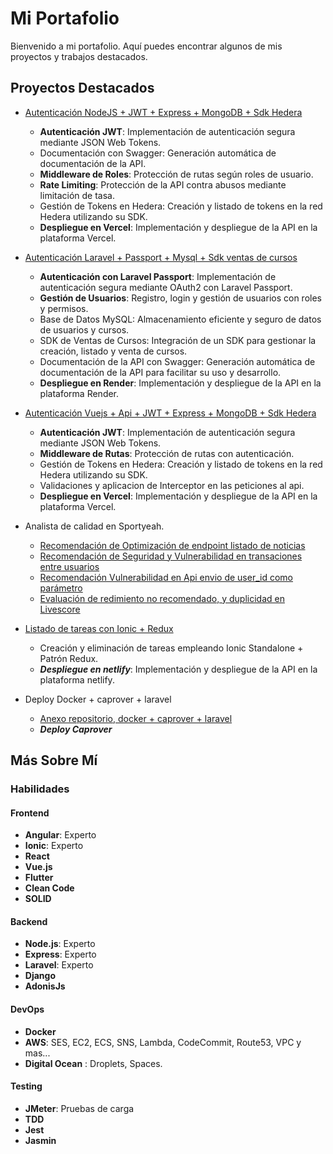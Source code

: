# Mi Portafolio

Bienvenido a mi portafolio. Aquí puedes encontrar algunos de mis proyectos y trabajos destacados.

## Proyectos Destacados

- [Autenticación NodeJS + JWT + Express + MongoDB + Sdk Hedera](https://vercel-demo-one-plum.vercel.app/api-docs/)
  - **Autenticación JWT**: Implementación de autenticación segura mediante JSON Web Tokens.
  - Documentación con Swagger: Generación automática de documentación de la API.
  - **Middleware de Roles**: Protección de rutas según roles de usuario.
  - **Rate Limiting**: Protección de la API contra abusos mediante limitación de tasa.
  - Gestión de Tokens en Hedera: Creación y listado de tokens en la red Hedera utilizando su SDK.
  - **Despliegue en Vercel**: Implementación y despliegue de la API en la plataforma Vercel.
 
- [Autenticación Laravel + Passport + Mysql + Sdk ventas de cursos](https://api-cursos-hvmk.onrender.com/api/documentation)
  - **Autenticación con Laravel Passport**: Implementación de autenticación segura mediante OAuth2 con Laravel Passport.
  - **Gestión de Usuarios**: Registro, login y gestión de usuarios con roles y permisos.
  - Base de Datos MySQL: Almacenamiento eficiente y seguro de datos de usuarios y cursos.
  - SDK de Ventas de Cursos: Integración de un SDK para gestionar la creación, listado y venta de cursos.
  - Documentación de la API con Swagger: Generación automática de documentación de la API para facilitar su uso y desarrollo.
  - **Despliegue en Render**: Implementación y despliegue de la API en la plataforma Render.
 
- [Autenticación Vuejs + Api + JWT + Express + MongoDB + Sdk Hedera](https://front-demo-nu.vercel.app/)
  - **Autenticación JWT**: Implementación de autenticación segura mediante JSON Web Tokens.
  - **Middleware de Rutas**: Protección de rutas con autenticación.
  - Gestión de Tokens en Hedera: Creación y listado de tokens en la red Hedera utilizando su SDK.
  - Validaciones y aplicacion de Interceptor en las peticiones al api.
  - **Despliegue en Vercel**: Implementación y despliegue de la API en la plataforma Vercel.

- Analista de calidad en Sportyeah.
  - [Recomendación de Optimización de endpoint listado de noticias](https://drive.google.com/file/d/1uwQx5byb6QhX3RIUGDMos44fCyHsjg3I/view?usp=sharing)
  - [Recomendación de Seguridad y Vulnerabilidad en transaciones entre usuarios](https://drive.google.com/file/d/1HZ2Qhx8r8L84amjMy5HG2ULdZJVV6BBm/view?usp=sharing)
  - [Recomendación Vulnerabilidad en Api envio de user_id como parámetro](https://drive.google.com/file/d/10qv3aMpcpRdcHi0RUslAU4eYXP2vzFQ8/view?usp=sharing)
  - [Evaluación de redimiento no recomendado, y duplicidad en Livescore](https://drive.google.com/file/d/1AS36NqEm_vGyOCcbb65FAMQ4YuiN3YBZ/view?usp=sharing)

- [Listado de tareas con Ionic + Redux](https://todoionic-ngrx.netlify.app/)
  - Creación y eliminación de tareas empleando Ionic Standalone + Patrón Redux.
  - ***Despliegue en netlify***: Implementación y despliegue de la API en la plataforma netlify.
 
- Deploy Docker + caprover + laravel
  - [Anexo repositorio, docker + caprover + laravel](https://github.com/houltman/caprover-laravel.git)
  - ***Deploy Caprover***

## Más Sobre Mí

### Habilidades

#### Frontend
- **Angular**: Experto
- **Ionic**: Experto
- **React**
- **Vue.js**
- **Flutter**
- **Clean Code**
- **SOLID**

#### Backend
- **Node.js**: Experto
- **Express**: Experto
- **Laravel**: Experto
- **Django**
- **AdonisJs**

#### DevOps
- **Docker**
- **AWS**: SES, EC2, ECS, SNS, Lambda, CodeCommit, Route53, VPC y mas...
- **Digital Ocean** : Droplets, Spaces.

#### Testing
- **JMeter**: Pruebas de carga
- **TDD**
- **Jest**
- **Jasmin**

